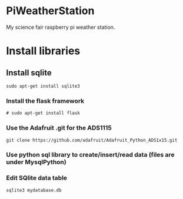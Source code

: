 # PiWeatherStation
My science fair raspberry pi weather station.


# Install libraries


## Install sqlite
```
sudo apt-get install sqlite3
```
### Install the flask framework

```
# sudo apt-get install flask
```
### Use the Adafruit .git for the ADS1115
```
git clone https://github.com/adafruit/Adafruit_Python_ADS1x15.git
```

### Use python sql library to create/insert/read data (files are under MysqlPython)

### Edit SQlite data table 

```
sqlite3 mydatabase.db
```
